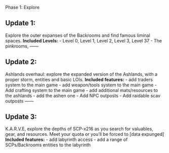 Phase 1: Explore

## Update 1:
Explore the outer expanses of the Backrooms and find famous liminal spaces.
	**Included Levels:** 
	- Level 0, Level 1, Level 2, Level 3, Level 37
	- The pinkrooms, 
——
## Update 2:
Ashlands overhaul: explore the expanded version of the Ashlands, with a proper storm, entities and basic LOIs. 
	**Included features:**
	- add traders system to the main game
	- add weapon/tools system to the main game
	- Add crafting system to the main game
	- add additional mats/resources to the ashlands
	- add the ashen one
	- Add NPC outposts 
	- Add raidable scav outposts
——
## Update 3:
K.A.R.V.E, explore the depths of SCP-x216 as you search for valuables, gear, and resources. Meet your quota or you’ll be forced to [data expunged]
	**Included features:** 
	- add labyrinth access 
	- add a range of SCPs/Backrooms entities to the labyrinth

